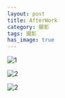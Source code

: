 ```yaml
---
layout: post                                   
title: AfterWork      
category: 摄影                                  
tags: 摄影
has_image: true                                    
---
```


![1](http://7u2n3n.com1.z0.glb.clouddn.com/images/xiaban1.JPG?imageView2/2/w/1000)

![2](http://7u2n3n.com1.z0.glb.clouddn.com/images/xiaban2.JPG?imageView2/2/w/1000)

![2](http://7u2n3n.com1.z0.glb.clouddn.com/images/xiaban3.JPG?imageView2/2/w/1000)